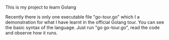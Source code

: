 This is my project to learn Golang

Recently there is only one executable file "go-tour.go" which I a demonstration for what I have learnt in the official Golang tour. You can see the basic syntax of the language. Just run "go go-tour.go", read the code and observe how it runs.
